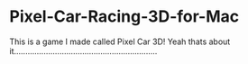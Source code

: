 # Pixel-Car-Racing-3D-for-Mac
This is a game I made called Pixel Car 3D!
Yeah thats about it...............................................................

